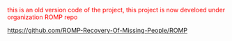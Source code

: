 <p style="color:red;"> this is an old version code of the project, this project is now develoed under organization ROMP repo</p>

https://github.com/ROMP-Recovery-Of-Missing-People/ROMP 
